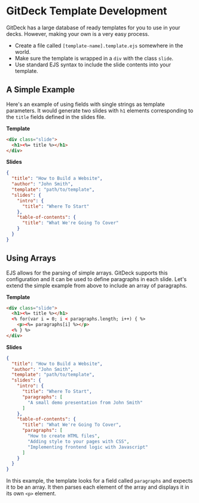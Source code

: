 GitDeck Template Development
============================

GitDeck has a large database of ready templates for you to use in your decks. However, making
your own is a very easy process.

- Create a file called `[template-name].template.ejs` somewhere in the world.
- Make sure the template is wrapped in a `div` with the class `slide`.
- Use standard EJS syntax to include the slide contents into your template.

A Simple Example
----------------

Here's an example of using fields with single strings as template parameters. It would generate
two slides with `h1` elements corresponding to the `title` fields defined in the slides file.

**Template**
```html
<div class="slide">
  <h1><%= title %></h1>
</div>
```

**Slides**
```json
{
  "title": "How to Build a Website",
  "author": "John Smith",
  "template": "path/to/template",
  "slides": {
    "intro": {
      "title": "Where To Start"
    },
    "table-of-contents": {
      "title": "What We're Going To Cover"
    }
  }
}
```

Using Arrays
------------

EJS allows for the parsing of simple arrays. GitDeck supports this configuration and it can be
used to define paragraphs in each slide. Let's extend the simple example from above to include
an array of paragraphs.

**Template**
```html
<div class="slide">
  <h1><%= title %></h1>
  <% for(var i = 0; i < paragraphs.length; i++) { %>
    <p><%= paragraphs[i] %></p>
  <% } %>
</div>
```

**Slides**
```json
{
  "title": "How to Build a Website",
  "author": "John Smith",
  "template": "path/to/template",
  "slides": {
    "intro": {
      "title": "Where To Start",
      "paragraphs": [
        "A small demo presentation from John Smith"
      ]
    },
    "table-of-contents": {
      "title": "What We're Going To Cover",
      "paragraphs": [
        "How to create HTML files",
        "Adding style to your pages with CSS",
        "Implementing frontend logic with Javascript"
      ]
    }
  }
}
```

In this example, the template looks for a field called `paragraphs` and expects it to be
an array. It then parses each element of the array and displays it in its own `<p>` element.
